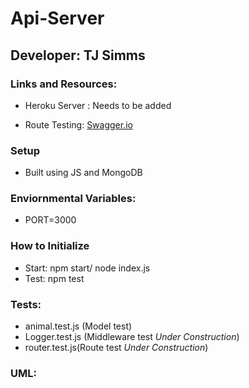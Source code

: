 # Api-Server

## Developer: TJ Simms

### Links and Resources:
- Heroku Server : Needs to be added

- Route Testing: [Swagger.io](https://inspector.swagger.io/builder)

### Setup

- Built using JS and MongoDB

### Enviornmental Variables:
- PORT=3000

### How to Initialize

- Start: npm start/ node index.js
- Test: npm test

### Tests:

- animal.test.js (Model test)
- Logger.test.js (Middleware test *Under Construction*)
- router.test.js(Route test *Under Construction*)


### UML:


